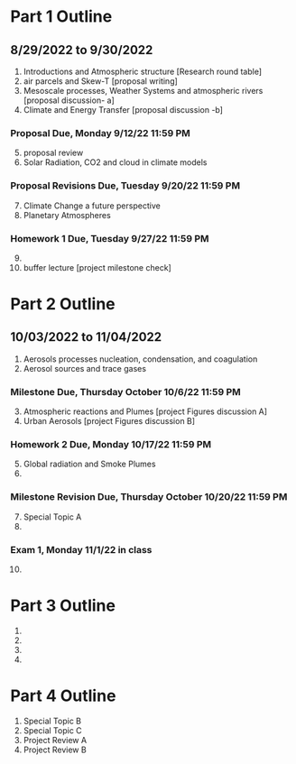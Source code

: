 # Part 1 Outline
## 8/29/2022 to 9/30/2022

1. Introductions and Atmospheric structure [Research round table]
2. air parcels and Skew-T [proposal writing]
3. Mesoscale processes, Weather Systems and atmospheric rivers [proposal discussion- a]
4. Climate and Energy Transfer [proposal discussion -b]
### Proposal Due, Monday 9/12/22 11:59 PM
5. proposal review
6. Solar Radiation, CO2 and cloud in climate models
### Proposal Revisions Due, Tuesday 9/20/22 11:59 PM
7. Climate Change a future perspective
8. Planetary Atmospheres
### Homework 1 Due, Tuesday 9/27/22 11:59 PM
9. 
10. buffer lecture [project milestone check]

# Part 2 Outline
## 10/03/2022 to 11/04/2022
1. Aerosols processes nucleation, condensation, and coagulation
2. Aerosol sources and trace gases
### Milestone Due, Thursday October 10/6/22 11:59 PM
3. Atmospheric reactions and Plumes [project Figures discussion A]
4. Urban Aerosols [project Figures discussion B]
### Homework 2 Due, Monday 10/17/22 11:59 PM
5. Global radiation and Smoke Plumes
6.
### Milestone Revision Due, Thursday October 10/20/22 11:59 PM
7. Special Topic A
8.
### Exam 1, Monday 11/1/22 in class
10.

# Part 3 Outline
1.
2.
3.
4.

# Part 4 Outline

1. Special Topic B
2. Special Topic C
3. Project Review A
4. Project Review B
